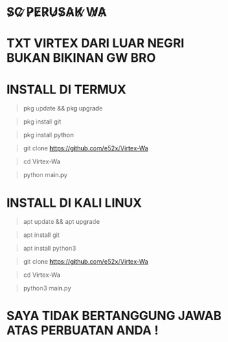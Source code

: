 # S̷C̷ ̷P̷E̷R̷U̷S̷A̷K̷ ̷W̷A̷
# TXT VIRTEX DARI LUAR NEGRI BUKAN BIKINAN GW BRO

# INSTALL DI TERMUX

> pkg update && pkg upgrade

> pkg install git

> pkg install python

> git clone https://github.com/e52x/Virtex-Wa

> cd Virtex-Wa

> python main.py




# INSTALL DI KALI LINUX

> apt update && apt upgrade

> apt install git

> apt install python3

> git clone https://github.com/e52x/Virtex-Wa

> cd Virtex-Wa

> python3 main.py



# SAYA TIDAK BERTANGGUNG JAWAB ATAS PERBUATAN ANDA !




